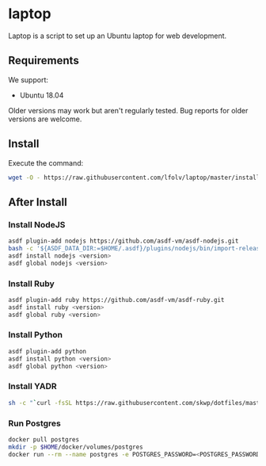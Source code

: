# laptop

Laptop is a script to set up an Ubuntu laptop for web development.

## Requirements

We support:

* Ubuntu 18.04

Older versions may work but aren't regularly tested. Bug reports for older versions are welcome.

## Install

Execute the command:

```sh
wget -O - https://raw.githubusercontent.com/lfolv/laptop/master/install | bash
```

## After Install

### Install NodeJS
```sh
asdf plugin-add nodejs https://github.com/asdf-vm/asdf-nodejs.git
bash -c '${ASDF_DATA_DIR:=$HOME/.asdf}/plugins/nodejs/bin/import-release-team-keyring'
asdf install nodejs <version>
asdf global nodejs <version>
```

### Install Ruby
```sh
asdf plugin-add ruby https://github.com/asdf-vm/asdf-ruby.git
asdf install ruby <version>
asdf global ruby <version>
```

### Install Python
```sh
asdf plugin-add python
asdf install python <version>
asdf global python <version>
```

### Install YADR
```sh
sh -c "`curl -fsSL https://raw.githubusercontent.com/skwp/dotfiles/master/install.sh`"
```

### Run Postgres

```sh
docker pull postgres
mkdir -p $HOME/docker/volumes/postgres
docker run --rm --name postgres -e POSTGRES_PASSWORD=<POSTGRES_PASSWORD> -d -p 5432:5432 -v $HOME/docker/volumes/postgres:/var/lib/postgresql/data postgres
```